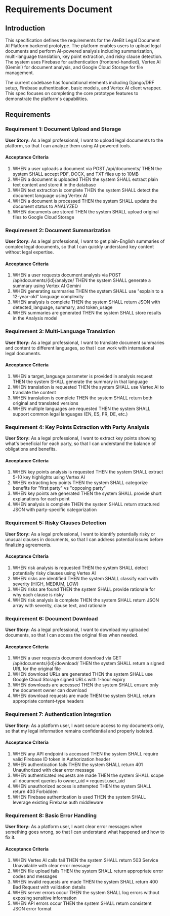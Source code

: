 # Requirements Document

## Introduction

This specification defines the requirements for the AteBit Legal Document AI Platform backend prototype. The platform enables users to upload legal documents and perform AI-powered analysis including summarization, multi-language translation, key point extraction, and risky clause detection. The system uses Firebase for authentication (frontend-handled), Vertex AI (Gemini) for document analysis, and Google Cloud Storage for file management.

The current codebase has foundational elements including Django/DRF setup, Firebase authentication, basic models, and Vertex AI client wrapper. This spec focuses on completing the core prototype features to demonstrate the platform's capabilities.

## Requirements

### Requirement 1: Document Upload and Storage

**User Story:** As a legal professional, I want to upload legal documents to the platform, so that I can analyze them using AI-powered tools.

#### Acceptance Criteria

1. WHEN a user uploads a document via POST /api/documents/ THEN the system SHALL accept PDF, DOCX, and TXT files up to 10MB
2. WHEN a document is uploaded THEN the system SHALL extract plain text content and store it in the database
3. WHEN text extraction is complete THEN the system SHALL detect the document language using Vertex AI
4. WHEN a document is processed THEN the system SHALL update the document status to ANALYZED
5. WHEN documents are stored THEN the system SHALL upload original files to Google Cloud Storage

### Requirement 2: Document Summarization

**User Story:** As a legal professional, I want to get plain-English summaries of complex legal documents, so that I can quickly understand key content without legal expertise.

#### Acceptance Criteria

1. WHEN a user requests document analysis via POST /api/documents/{id}/analyze/ THEN the system SHALL generate a summary using Vertex AI Gemini
2. WHEN generating summaries THEN the system SHALL use "explain to a 12-year-old" language complexity
3. WHEN analysis is complete THEN the system SHALL return JSON with detected_language, summary, and token_usage
4. WHEN summaries are generated THEN the system SHALL store results in the Analysis model

### Requirement 3: Multi-Language Translation

**User Story:** As a legal professional, I want to translate document summaries and content to different languages, so that I can work with international legal documents.

#### Acceptance Criteria

1. WHEN a target_language parameter is provided in analysis request THEN the system SHALL generate the summary in that language
2. WHEN translation is requested THEN the system SHALL use Vertex AI to translate the content
3. WHEN translation is complete THEN the system SHALL return both original and translated versions
4. WHEN multiple languages are requested THEN the system SHALL support common legal languages (EN, ES, FR, DE, etc.)

### Requirement 4: Key Points Extraction with Party Analysis

**User Story:** As a legal professional, I want to extract key points showing what's beneficial for each party, so that I can understand the balance of obligations and benefits.

#### Acceptance Criteria

1. WHEN key points analysis is requested THEN the system SHALL extract 5-10 key highlights using Vertex AI
2. WHEN extracting key points THEN the system SHALL categorize benefits for "first party" vs "opposing party"
3. WHEN key points are generated THEN the system SHALL provide short explanations for each point
4. WHEN analysis is complete THEN the system SHALL return structured JSON with party-specific categorization

### Requirement 5: Risky Clauses Detection

**User Story:** As a legal professional, I want to identify potentially risky or unusual clauses in documents, so that I can address potential issues before finalizing agreements.

#### Acceptance Criteria

1. WHEN risk analysis is requested THEN the system SHALL detect potentially risky clauses using Vertex AI
2. WHEN risks are identified THEN the system SHALL classify each with severity (HIGH, MEDIUM, LOW)
3. WHEN risks are found THEN the system SHALL provide rationale for why each clause is risky
4. WHEN risk analysis is complete THEN the system SHALL return JSON array with severity, clause text, and rationale

### Requirement 6: Document Download

**User Story:** As a legal professional, I want to download my uploaded documents, so that I can access the original files when needed.

#### Acceptance Criteria

1. WHEN a user requests document download via GET /api/documents/{id}/download/ THEN the system SHALL return a signed URL for the original file
2. WHEN download URLs are generated THEN the system SHALL use Google Cloud Storage signed URLs with 1-hour expiry
3. WHEN downloads are accessed THEN the system SHALL ensure only the document owner can download
4. WHEN download requests are made THEN the system SHALL return appropriate content-type headers

### Requirement 7: Authentication Integration

**User Story:** As a platform user, I want secure access to my documents only, so that my legal information remains confidential and properly isolated.

#### Acceptance Criteria

1. WHEN any API endpoint is accessed THEN the system SHALL require valid Firebase ID token in Authorization header
2. WHEN authentication fails THEN the system SHALL return 401 Unauthorized with clear error message
3. WHEN authenticated requests are made THEN the system SHALL scope all document queries to owner_uid = request.user_uid
4. WHEN unauthorized access is attempted THEN the system SHALL return 403 Forbidden
5. WHEN Firebase authentication is used THEN the system SHALL leverage existing Firebase auth middleware

### Requirement 8: Basic Error Handling

**User Story:** As a platform user, I want clear error messages when something goes wrong, so that I can understand what happened and how to fix it.

#### Acceptance Criteria

1. WHEN Vertex AI calls fail THEN the system SHALL return 503 Service Unavailable with clear error message
2. WHEN file upload fails THEN the system SHALL return appropriate error codes and messages
3. WHEN invalid requests are made THEN the system SHALL return 400 Bad Request with validation details
4. WHEN server errors occur THEN the system SHALL log errors without exposing sensitive information
5. WHEN API errors occur THEN the system SHALL return consistent JSON error format